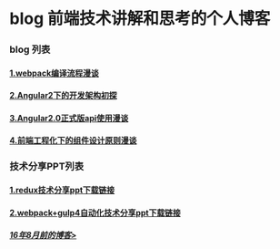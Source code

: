 # blog 前端技术讲解和思考的个人博客

### blog 列表
 
#### [1.webpack编译流程漫谈](https://github.com/slashhuang/blog/issues/1) 
#### [2.Angular2下的开发架构初探](https://github.com/slashhuang/blog/issues/2) 
#### [3.Angular2.0正式版api使用漫谈](https://github.com/slashhuang/ng2-tutorial/issues/1) 
#### [4.前端工程化下的组件设计原则漫谈](https://github.com/slashhuang/blog/issues/5) 

### 技术分享PPT列表

#### [1.redux技术分享ppt下载链接](https://github.com/slashhuang/blog/blob/master/ppt-share/ppt-for-redux.key?raw=true)

#### [2.webpack+gulp4自动化技术分享ppt下载链接](https://github.com/slashhuang/blog/blob/master/ppt-share/webpack-babel-gulp.key?raw=true)

##### [16年8月前的博客>](http://slashhuang.github.io/)
 

